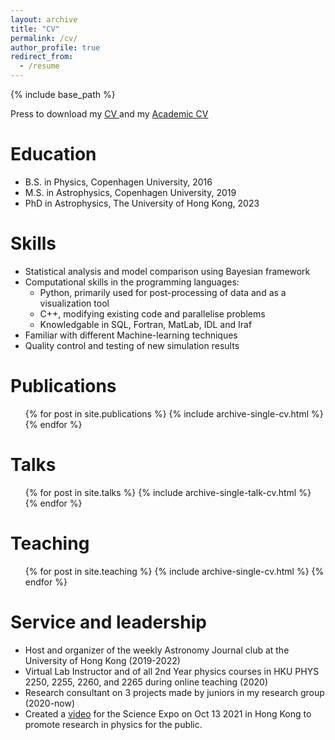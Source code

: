 ```yaml
---
layout: archive
title: "CV"
permalink: /cv/
author_profile: true
redirect_from:
  - /resume
---
```

{% include base_path %}

Press to download my <a href="https://github.com/gfh112/Lars/blob/0b2b34a3150a22fd2fa88230b9c45d4fc822a636/CV_LarsThomsen_2024.pdf" download> CV </a>
 and my <a href="https://github.com/gfh112/Lars/blob/0b2b34a3150a22fd2fa88230b9c45d4fc822a636/Academic_CV_2024.pdf" download> Academic CV </a> 

Education
======
* B.S. in Physics, Copenhagen University, 2016
* M.S. in Astrophysics, Copenhagen University, 2019
* PhD in Astrophysics, The University of Hong Kong, 2023


Skills
======
* Statistical analysis and model comparison using Bayesian framework
* Computational skills in the programming languages:
  * Python, primarily used for post-processing of data and as a visualization tool
  * C++, modifying existing code and parallelise problems
  * Knowledgable in SQL, Fortran, MatLab, IDL and Iraf
* Familiar with different Machine-learning techniques
* Quality control and testing of new simulation results

Publications
======
  <ul>{% for post in site.publications %}
    {% include archive-single-cv.html %}
  {% endfor %}</ul>
  
Talks
======
  <ul>{% for post in site.talks %}
    {% include archive-single-talk-cv.html %}
  {% endfor %}</ul>
  
Teaching
======
  <ul>{% for post in site.teaching %}
    {% include archive-single-cv.html %}
  {% endfor %}</ul>
  
Service and leadership
======
* Host and organizer of the weekly Astronomy Journal club at the University of Hong Kong (2019-2022)
* Virtual Lab Instructor and of all 2nd Year physics courses in HKU PHYS 2250, 2255, 2260, and 2265 during online teaching (2020)
* Research consultant on 3 projects made by juniors in my research group (2020-now)  
* Created a <a href="https://gfh112.github.io/Lars/portfolio/Introduction_X-ray_reverberation" target="_blank">video</a> for the Science Expo on Oct 13 2021 in Hong Kong to promote research in physics for the public.
